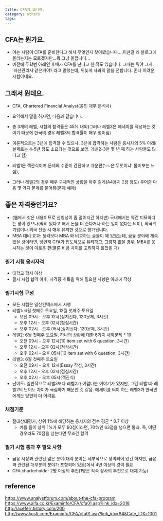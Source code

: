 ```yaml
---
title: CFA가 뭡니까. 
category: others
tags: 
---
```


## CFA는 뭔가요. 

- 아는 사람이 CFA를 준비한다고 해서 무엇인지 찾아봤습니다....이딴걸 왜 블로그에 올리는지는 모르겠지만...뭐 그냥 올립니다...
- 예전에 두학번 아래인 후배가 CFA를 딴다고 한 적도 있습니다. 그때는 뭐야 그게 '자산관리사'같은거야? 라고 말했는데, 뒤늦게 사과의 말을 전합니다. 존나 어려운 시험이네요. 

## 그래서 뭔데요. 

- CFA, Chartered Financial Analyst(공인 재무 분석사)
- 요약해서 말을 하자면, 다음과 같습니다. 

- 총 3개의 레벨, 시험의 합격률은 45% 내외(그러나 레벨3은 에세이를 작성하는 것이기 때문에 한국의 경우 레벨3의 합격률이 매우 떨어짐) 
- 이론적으로는 3년에 합격할 수 있으나, 3년에 합격하는 사람은 응시자의 5% 아래( 실제로는 4-5년 정도 소요되는 것으로 보임. 레벨2-3만 몇 년 째 하는 사람들도 많다고 함)
- 레벨1은 객관식이며 문제의 수준이 간단하고 쉬운편(‘~~은 무엇이냐’ 물어보는 느낌), 
- 그러나 레벨2의 경우 매우 구체적인 상황을 아주 길게(A4용지 2장 정도) 주어준 다음 몇 가지 문제를 물어봄(문제 예제)

## 좋은 자격증인가요? 

- (웹에서 찾은 내용이므로 신빙성이 좀 떨어지긴 하지만) 국내에서는 약간 미묘하다는 평이 있으나(딱히 있다고 해서 돈을 더 준다거나 하는 일이 없다는 의미), 외국계 기업이나 외국 진출 시 매우 유리한 것으로 평가됩니다. 
- MBA 대비 효과: 생각보다 MBA 와 비교하는 글들이 꽤 있었는데, 금융 분야에 계속 있을 것이라면, 당연히 CFA가 압도적으로 유리하고, 그렇지 않을 경우, MBA를 응시하는 것이 이로운 편(물론 비용 차이를 고려하지 않았을 때)

### 필기 시험 응시자격

- 대학교 학사 이상
- 필시 시험 합격 이후, 자격증 취득을 위해 필요한 사항은 아래에 작성

### 필기시험 구성 

- 모든 시험은 일산킨텍스에서 시행
- 레벨1: 6월 첫째주 토요일, 12월 첫째주 토요일
    - 오전 09시 - 오후 12시(삼지선다, 120문제, 3시간) 
    - 오후 12시 - 오후 02시(점심시간)
    - 오후 02시 - 오후 05시(삼지선다, 120문제, 3시간)
- 레벨2: 6월 첫째주 토요일, 하나의 상황에 대한 6가지 새끼문제 * 10 
    - 오전 09시 - 오후 12시(10 item set with 6 question, 3시간) 
    - 오후 12시 - 오후 02시(점심시간)
    - 오후 02시 - 오후 05시(10 item set with 6 question, 3시간)
- 레벨3: 6월 첫째주 토요일
    - 오전 09시 - 오후 12시(Essay 작성, 3시간) 
    - 오후 12시 - 오후 02시(점심시간)
    - 오후 02시 - 오후 05시(객관식)
- 난이도: 일반적으로 레벨3보다 레벨2가 어렵다는 이야기가 있지만, 그건 레벨1과 레벨2의 난이도 차이가 극심하기 때문인 것 같음. 에세이를 써야 하는 레벨3가 한국인에게는 당연히 더 어려움. 

### 채점기준

- 절대상대평가, 상위 1%에 해당하는 응시자의 점수 평균 * 0.7 이상 
    - 예를 들어 상위 1%가 모두 90점이라면, 70%인 63점을 넘으면 통과. 즉, 어떤 경우라도 70점을 넘는다면 무조건 합격

### 필기 시험 통과 후 필요 사항 

- 금융 시장과 관련된 넓은 분야(대략 분야는 세부적으로 정의되어 있긴 하지만, 금융과 관련된 대부분의 분야가 포함되어 있음)에서 4년 이상의 경력 필요
- CFA charterholder 2명 이상의 추천(1명은 직속 상사의 추천으로 대체 가능) 

## reference 

https://www.analystforum.com/about-the-cfa-program
https://www.aifa.co.kr/Examinfo/CFA/cfa01.asp?link_idx=2018
http://aceferr.tistory.com/200
http://www.kosfi.com/Examinfo/CFA/cfa01.asp?link_idx=84&Cate_IDX=1001
